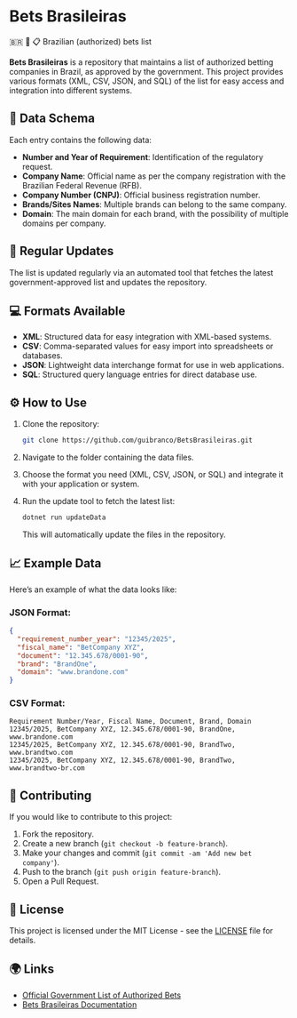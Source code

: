 # Bets Brasileiras

🇧🇷 🎰 📋 Brazilian (authorized) bets list

**Bets Brasileiras** is a repository that maintains a list of authorized betting companies in Brazil, as approved by the government. This project provides various formats (XML, CSV, JSON, and SQL) of the list for easy access and integration into different systems.

## 📝 Data Schema

Each entry contains the following data:

- **Number and Year of Requirement**: Identification of the regulatory request.
- **Company Name**: Official name as per the company registration with the Brazilian Federal Revenue (RFB).
- **Company Number (CNPJ)**: Official business registration number.
- **Brands/Sites Names**: Multiple brands can belong to the same company.
- **Domain**: The main domain for each brand, with the possibility of multiple domains per company.

## 🔄 Regular Updates

The list is updated regularly via an automated tool that fetches the latest government-approved list and updates the repository.

## 💻 Formats Available

- **XML**: Structured data for easy integration with XML-based systems.
- **CSV**: Comma-separated values for easy import into spreadsheets or databases.
- **JSON**: Lightweight data interchange format for use in web applications.
- **SQL**: Structured query language entries for direct database use.

## ⚙️ How to Use

1. Clone the repository:

   ```bash
   git clone https://github.com/guibranco/BetsBrasileiras.git
   ```

2. Navigate to the folder containing the data files.

3. Choose the format you need (XML, CSV, JSON, or SQL) and integrate it with your application or system.

4. Run the update tool to fetch the latest list:

   ```bash
   dotnet run updateData
   ```

   This will automatically update the files in the repository.

## 📈 Example Data

Here’s an example of what the data looks like:

### JSON Format:

```json
{
  "requirement_number_year": "12345/2025",
  "fiscal_name": "BetCompany XYZ",
  "document": "12.345.678/0001-90",
  "brand": "BrandOne",
  "domain": "www.brandone.com"
}
```

### CSV Format:

```csv
Requirement Number/Year, Fiscal Name, Document, Brand, Domain
12345/2025, BetCompany XYZ, 12.345.678/0001-90, BrandOne, www.brandone.com
12345/2025, BetCompany XYZ, 12.345.678/0001-90, BrandTwo, www.brandtwo.com
12345/2025, BetCompany XYZ, 12.345.678/0001-90, BrandTwo, www.brandtwo-br.com
```

## 🤝 Contributing

If you would like to contribute to this project:

1. Fork the repository.
2. Create a new branch (`git checkout -b feature-branch`).
3. Make your changes and commit (`git commit -am 'Add new bet company'`).
4. Push to the branch (`git push origin feature-branch`).
5. Open a Pull Request.

## 📅 License

This project is licensed under the MIT License - see the [LICENSE](LICENSE) file for details.

## 🌍 Links

- [Official Government List of Authorized Bets](https://www.gov.br/fazenda/pt-br/composicao/orgaos/secretaria-de-premios-e-apostas/lista-de-empresas)
- [Bets Brasileiras Documentation](https://github.com/guibranco/BetsBrasileiras)
